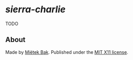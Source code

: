 _sierra-charlie_
================

TODO


About
-----

Made by [Miëtek Bak](https://mietek.io/).  Published under the [MIT X11 license](LICENSE.md).
